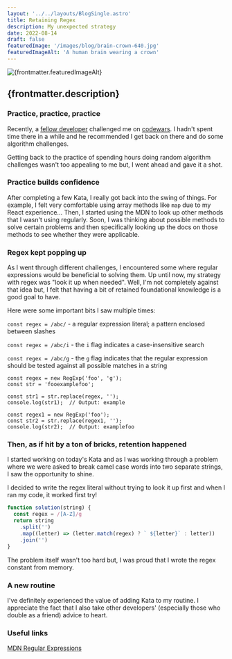 ```yaml
---
layout: '../../layouts/BlogSingle.astro'
title: Retaining Regex
description: My unexpected strategy
date: 2022-08-14
draft: false
featuredImage: '/images/blog/brain-crown-640.jpg'
featuredImageAlt: 'A human brain wearing a crown'
---
```


<img src={frontmatter.featuredImage} alt={frontmatter.featuredImageAlt} />

## {frontmatter.description}

### Practice, practice, practice

Recently, a [fellow developer](https://thedudeway.com/) challenged me on [codewars](https://codewars.com). I hadn't spent time there in a while and he recommended I get back on there and do some algorithm challenges.

Getting back to the practice of spending hours doing random algorithm challenges wasn't too appealing to me but, I went ahead and gave it a shot.

### Practice builds confidence

After completing a few Kata, I really got back into the swing of things. For example, I felt very comfortable using array methods like `map` due to my React experience... Then, I started using the MDN to look up other methods that I wasn't using regularly. Soon, I was thinking about possible methods to solve certain problems and then specifically looking up the docs on those methods to see whether they were applicable.

### Regex kept popping up

As I went through different challenges, I encountered some where regular expressions would be beneficial to solving them. Up until now, my strategy with regex was "look it up when needed". Well, I'm not completely against that idea but, I felt that having a bit of retained foundational knowledge is a good goal to have.

Here were some important bits I saw multiple times:

`const regex = /abc/` - a regular expression literal; a pattern enclosed between slashes

`const regex = /abc/i` - the `i` flag indicates a case-insensitive search

`const regex = /abc/g` - the `g` flag indicates that the regular expression should be tested against all possible matches in a string

```
const regex = new RegExp('foo', 'g');
const str = 'fooexamplefoo';

const str1 = str.replace(regex, '');
console.log(str1);  // Output: example

const regex1 = new RegExp('foo');
const str2 = str.replace(regex1, '');
console.log(str2);  // Output: examplefoo

```

### Then, as if hit by a ton of bricks, retention happened

I started working on today's Kata and as I was working through a problem where we were asked to break camel case words into two separate strings, I saw the opportunity to shine.

I decided to write the regex literal without trying to look it up first and when I ran my code, it worked first try!

```js
function solution(string) {
  const regex = /[A-Z]/g
  return string
    .split('')
    .map((letter) => (letter.match(regex) ? ` ${letter}` : letter))
    .join('')
}
```

The problem itself wasn't too hard but, I was proud that I wrote the regex constant from memory.

### A new routine

I've definitely experienced the value of adding Kata to my routine. I appreciate the fact that I also take other developers' (especially those who double as a friend) advice to heart.

### Useful links

[MDN Regular Expressions](https://developer.mozilla.org/en-US/docs/Web/JavaScript/Guide/Regular_Expressions)
